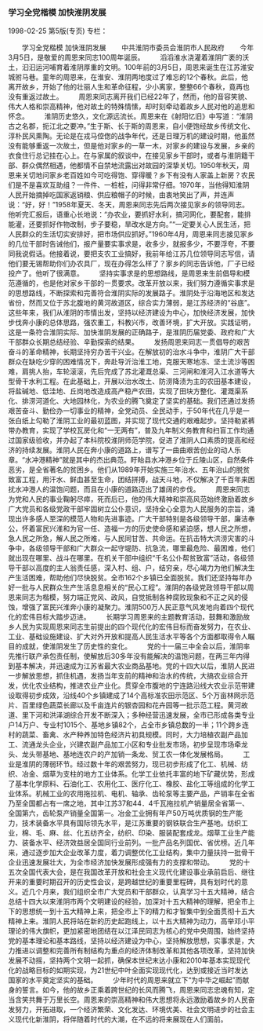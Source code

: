 ### 学习全党楷模  加快淮阴发展

1998-02-25
第5版(专页)
专栏：

　　学习全党楷模  加快淮阴发展
　　中共淮阴市委员会淮阴市人民政府
　　今年3月5日，是敬爱的周恩来同志100周年诞辰。
　　滔滔淮水浇灌着淮阴广袤的沃土，汩汩运河哺育着淮阴厚重的文明。100年前的3月5日，周恩来诞生在江苏淮安城驸马巷。童年的周恩来，在淮安、淮阴两地度过了难忘的12个春秋。此后，他离开故乡，开始了他的壮丽人生和革命征程，少小离家，整整66个春秋，竟再也没有重返过故土。
　　周恩来同志离开我们已经22年了，然而，他的音容笑貌、伟大人格和崇高精神，他对故土的特殊情愫，却时刻牵动着故乡人民对他的追思和怀念。
　　淮阴历史悠久，文化源远流长。周恩来在《射阳忆旧》中写道：“淮阴古之名郡，扼江北之要冲。”生于斯、长于斯的周恩来，自小便饱经故乡传统文化、淳朴民风熏陶。无论是在戎马倥偬的战争年代，还是日理万机的建设时期，他虽然没有能够重返一次故土，但是他对家乡的一草一木，对家乡的建设与发展，乡亲的衣食住行总记挂在心上。在与家属的叙谈中，在接见家乡干部时，或者与淮阴籍干部、群众偶然相遇，他都情不自禁地流露出对故园的深挚关切。1950年秋天，周恩来关切地问家乡老百姓如今可吃得饱、穿得暖？乡下有没有人家盖上新房？农民们是不是喜欢互助组？一件件、一桩桩，问得非常仔细。1970年，当他得知淮阴人民开始摘掉吃国家返销粮、供应粮帽子的时候，由衷地笑出了声，并连声说：“好，好！”1958年夏天、冬天，周恩来同志先后两次接见家乡的领导同志。他听完汇报后，语重心长地说：“办农业，要抓好水利，搞河网化，要配套，能排能灌，还要抓好作物改制，步子要稳，旱改水是方向。”“一定要关心人民生活，把人民群众的生活切实安排好，把市场供应抓好。”1960年4月，周恩来同志接见家乡的几位干部时告诫他们，报产量要实事求是，收多少，就报多少，不要浮夸，不要同我说假话。他接着说，要把支农工业搞好，我前年给江苏几位领导同志写信，请他们要无锡帮助你们办农具厂，现在办得怎么样了？家乡的同志告诉他，厂子已经投产了。他听了很满意。
　　坚持实事求是的思想路线，是周恩来生前倡导和模范遵循的，也是他对家乡干部的一贯要求。改革开放以来，我们努力遵循实事求是的思想路线，不断探索和完善符合淮阴实际的发展路子。淮阴处于沿海地区和发达省份，然而又位于苏北腹地的黄河故道区，综合实力薄弱，是江苏经济的“谷底”。这些年来，我们从淮阴的市情出发，坚持以经济建设为中心，加快经济发展，加快步伐奔小康的总体思路，强农重工，科教兴市，改善环境，扩大开放。实践证明，这是一条符合淮阴实际、加快淮阴发展的正确路子，是淮阴历届党委、政府和广大干部群众长期总结经验、辛勤探索的结果。
　　发扬周恩来同志一贯倡导的艰苦奋斗的革命精神，长期坚持穷办苦干兴业。在解放初的治水斗争中，淮阴广大干部群众在缺吃少穿的困难情况下，奔赴导沂治淮工地，克服天寒地冻、坚土流沙等困难，肩挑人抬，车轮滚滚，先后完成了苏北灌溉总渠、三河闸和淮河入江水道等大型骨干水利工程。在此基础上，开展以治水改土、防涝降渍为主的农田基本建设，将盐碱地、低洼地、丘岗地改造成高产稳产农田，实现了田块方整化、灌溉渠系化、排涝河道化、大地园林化，为农业的腾飞奠定了坚实的基础。我们还通过发扬艰苦奋斗、勤俭办一切事业的精神，全党动员、全民动手，于50年代在几乎是一张白纸上勾勒了淮阴工业的最初蓝图，并实现了现代交通的艰难起步。坚持勒紧裤带办教育，实现了学校瓦房化和“一无两有”，普及九年制义务教育和扫盲工作均通过国家级验收，并办起了本科院校淮阴师范学院，促进了淮阴人口素质的提高和经济的持续发展。淮阴人民在奔小康的道路上，谱写了一曲曲艰苦创业的动人乐章。“水冲港精神”就是其中的杰出典范。盱眙县水冲港乡位于丘陵山区，自然条件恶劣，是全省著名的贫困乡。他们从1989年开始实施三年治水、五年治山的脱贫致富工程，用汗水、鲜血甚至生命，团结拼搏，战天斗地，不仅解决了千百年来困扰水冲港人的温饱问题，而且在小康的道路迈出了雄阔的步伐。
　　周恩来同志为党和人民的事业鞠躬尽瘁，死而后已，他的伟大精神和崇高风范始终激励着故乡广大党员和各级党政干部牢固树立公仆意识，坚持全心全意为人民服务的宗旨，涌现出许多感人至深的模范人物和先进事迹。广大干部特别是各级领导干部，廉洁奉公，怀着富民兴淮和为官一任、造福一方的历史使命感和紧迫感，想人民之所想，急人民之所急，解人民之所难，与人民同甘苦、共命运。在抗击特大洪涝灾害的斗争中，各级领导干部和广大群众一起守堤防、抗急流，哪里最危险、最困难，他们就出现在哪里、战斗在哪里。在机关干部中组织“千名公仆帮贫致富”活动，各级领导干部以高度的主人翁责任感，深入村、组、户，结穷亲，尽心竭力为他们解决生产生活困难，帮助他们尽快脱贫。全市162个乡镇已全面脱贫。我们还坚持每年办好一批与人民群众生产生活息息相关的“民心工程”。淮阴的各级党政领导干部以周恩来同志为楷模，努力端正党风、政风，自觉抵制各种腐败现象和不正之风的侵蚀，增强了富民兴淮奔小康的凝聚力。淮阴500万人民正意气风发地向着四个现代化的宏伟目标大踏步迈进。
　　长期学习周恩来的主题教育活动，鼓舞和激励故乡人民为实现周恩来同志生前提出的四个现代化的宏伟目标而奋发努力，在农业、工业、基础设施建设、扩大对外开放和提高人民生活水平等各个方面都取得令人瞩目的成就，使淮阴发生了历史性的变化。
　　党的十一届三中全会以后，淮阴率先推行联产承包责任制，使解放后30多年没有能解决的温饱问题，在两三年内得到基本解决，并迅速成为江苏省最大农业商品基地。党的十四大以后，淮阴人民进一步解放思想，抓住机遇，发扬当年支前的精神和治水的传统，大搞农业综合开发，优化农业结构，推进农业产业化。贯穿全市腹地的宁连路沿线大农业示范带建设取得初步成效，沿线40个乡镇建成了14个高标准农田示范区、5个万亩林网示范片、百里绿色蔬菜长廊以及千亩连片的银杏园和花卉园等一批示范工程。黄河故道、里下河和洪泽湖综合开发不断深入；多种经营迅速发展，全市已形成各类专业户14万户、专业村1015个、基地乡镇82个，占全市乡镇总数的一半；11个跨乡连村的蔬菜、畜禽、水产种养加特色经济片初具规模。同时，大力培植农副产品加工、流通龙头企业，兴建农副产品加工小区和专业批发市场，初步呈现市场牵龙头、龙头带基地、基地连农户的产加销一条龙、贸工农一体化发展格局。
　　工业是淮阴的薄弱环节。经过数十年的艰苦努力，现已初步形成了化工、机械、纺织、冶金、烟草为支柱的地方工业体系。化学工业依托丰富的地下矿藏优势，形成了基本化学原料、石油化工、农用化工、医疗化工、橡胶、盐化工等组成的化学工业体系。机械工业的农用拖拉机、电机、轴承、齿轮泵等主要产品，产销率在全省乃至全国都占有一席之地，其中江苏37和44．4千瓦拖拉机产销量居全省第一、全国第六，齿轮泵产销量全国第一。冶金工业拥有年产50万吨优质钢的生产能力，技术装备水平具有国际领先水平，是江苏重要的钢铁联合生产基地。纺织工业，棉、毛、麻、丝、化五纺齐全，纺织、印染、服装配套成龙。烟草工业生产能力、装备水平、经济效益居全国同行业前列。一批产品名列国优、省优榜。近几年来，通过逐步加大企业改革力度，着力调整优化工业结构，集中力量扶持一批骨干企业迅速发展壮大，为全市经济加快发展形成强有力的支撑和带动。
　　党的十五次全国代表大会，是在我国改革开放和社会主义现代化建设事业承前启后、继往开来的重要时期召开的历史性会议，是跨越世纪的重要里程碑，具有划时代的意义。近几个月来，我们组织全市广大党员和干部群众，认真学习十五大精神，结合总结十四大以来淮阴市两个文明建设的经验，加深对十五大精神的理解，把全市上下的思想统一到十五大精神上来，把全市上下的精力和才智集中到全面贯彻十五大精神上来。淮阴人民将站在新的历史起跑线上，以十五大精神为动力，高举邓小平理论的伟大旗帜，更加紧密地团结在以江泽民同志为核心的党中央周围，始终坚持党的基本理论和基本路线，坚持以经济建设为中心，坚持解放思想，实事求是，大力推进以调整和完善所有制结构为重点的经济体制改革和其他各项改革，坚持加快发展不动摇，坚持两个文明一起抓，确保本世纪末达小康和2010年基本实现现代化的战略目标的如期实现，为21世纪中叶全面实现现代化，达到或接近当时发达国家的水平奠定坚实的基础。
　　少年时代的周恩来就立下“为中华之崛起”而献身的誓言。如今，他的故乡正乘着跨世纪的长风而腾飞，周恩来同志忠魂有知，定当含笑共舞于万里长空。周恩来的崇高精神和伟大思想将永远激励着故乡的人民奋发努力，开拓进取，一个经济繁荣、文化发达、环境优美、社会文明进步的社会主义现代化新淮阴，将伴随着时代的大潮，在不远的将来展现在人们面前。
